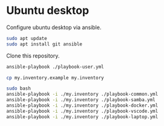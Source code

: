 # Ubuntu desktop

Configure ubuntu desktop via ansible.

```bash
sudo apt update
sudo apt install git ansible
```

Clone this repository.

```bash
ansible-playbook ./playbook-user.yml

cp my.inventory.example my.inventory

sudo bash
ansible-playbook -i ./my.inventory ./playbook-common.yml
ansible-playbook -i ./my.inventory ./playbook-samba.yml
ansible-playbook -i ./my.inventory ./playbook-docker.yml
ansible-playbook -i ./my.inventory ./playbook-vscode.yml
ansible-playbook -i ./my.inventory ./playbook-laptop.yml
```
